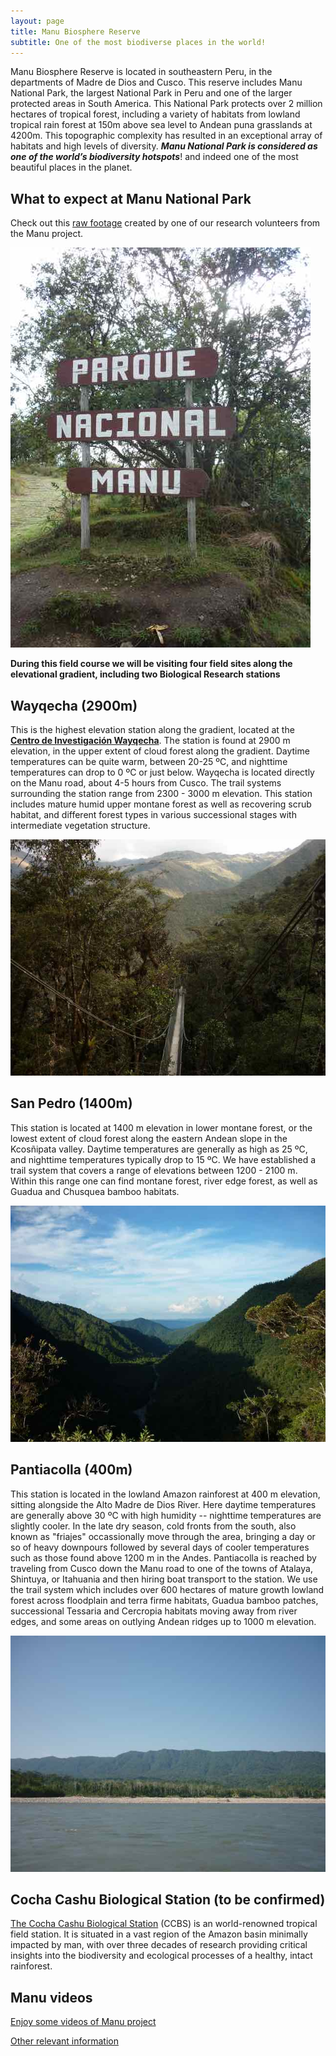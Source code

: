 ```yaml
---
layout: page
title: Manu Biosphere Reserve
subtitle: One of the most biodiverse places in the world!
---
```

Manu Biosphere Reserve is located in southeastern Peru, in the departments of Madre de Dios and Cusco. This reserve includes Manu National Park, the largest National Park in Peru and one of the larger protected areas in South America. This National Park protects over 2 million hectares of tropical forest, including a variety of habitats from lowland tropical rain forest at 150m above sea level to Andean puna grasslands at 4200m. This topographic complexity has resulted in an exceptional array of habitats and high levels of diversity.
_**Manu National Park is considered as one of the world’s biodiversity hotspots**_! and indeed one of the most beautiful places in the planet.

## What to expect at Manu National Park
Check out this [raw footage](https://www.youtube.com/watch?feature=player_embedded&v=VuedaG61Vik) created by one of our research volunteers from the Manu project.

![alt text](manu.jpg) 

**During this field course we will be visiting four field sites along the elevational gradient, including two Biological Research stations**

## Wayqecha (2900m)
This is the highest elevation station along the gradient, located at the [**Centro de Investigación Wayqecha**](http://www.amazonconservation.org/ourwork/research_wayqecha.html). The station is found at 2900 m elevation, in the upper extent of cloud forest along the gradient.  Daytime temperatures can be quite warm, between 20-25 ºC, and nighttime temperatures can drop to 0 ºC or just below. Wayqecha is located directly on the Manu road, about 4-5 hours from Cusco. The trail systems surrounding the station range from 2300 - 3000 m elevation. This station includes mature humid upper montane forest as well as recovering scrub habitat, and different forest types in various successional stages with intermediate vegetation structure.

![alt text](wayqecha.jpg) 

## San Pedro (1400m)
This station is located at 1400 m elevation in lower montane forest, or the lowest extent of cloud forest along the eastern Andean slope in the Kcosñipata valley.  Daytime temperatures are generally as high as 25 ºC, and nighttime temperatures typically drop to 15 ºC. We have established a trail system that covers a range of elevations between 1200 - 2100 m. Within this range one can find montane forest, river edge forest, as well as Guadua and Chusquea bamboo habitats.

![alt text](spedro.jpg) 

## Pantiacolla (400m)
This station is located in the lowland Amazon rainforest at 400 m elevation, sitting alongside the Alto Madre de Dios River.  Here daytime temperatures are generally above 30 ºC with high humidity -- nighttime temperatures are slightly cooler.  In the late dry season, cold fronts from the south, also known as "friajes" occassionally move through the area, bringing a day or so of heavy downpours followed by several days of cooler temperatures such as those found above 1200 m in the Andes.  Pantiacolla is reached by traveling from Cusco down the Manu road to one of the towns of Atalaya, Shintuya, or Itahuania and then hiring boat transport to the station.  We use the trail system which includes over 600 hectares of mature growth lowland forest across floodplain and terra firme habitats, Guadua bamboo patches, successional Tessaria and Cercropia habitats moving away from river edges, and some areas on outlying Andean ridges up to 1000 m elevation. 

![alt text](pantia.jpg) 

## Cocha Cashu Biological Station (to be confirmed)
[The Cocha Cashu Biological Station](http://cochacashu.sandiegozooglobal.org) (CCBS) is an world-renowned tropical field station. It is situated in a vast region of the Amazon basin minimally impacted by man, with over three decades of research providing critical insights into the biodiversity and ecological processes of a healthy, intact rainforest. 

## Manu videos
[Enjoy some videos of Manu project](http://www.zoology.ubc.ca/~jankowsk/Manu_Videos.html)

[Other relevant information](http://www.zoology.ubc.ca/~jankowsk/)










